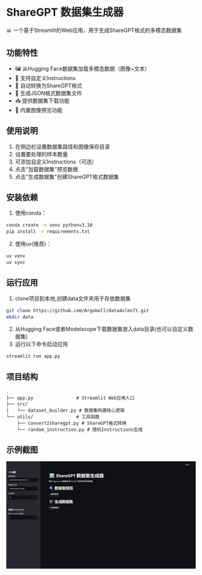 # ShareGPT 数据集生成器

📊 一个基于Streamlit的Web应用，用于生成ShareGPT格式的多模态数据集

## 功能特性

- 🖼️ 从Hugging Face数据集加载多模态数据（图像+文本）
- 📝 支持自定义Instructions
- 🔄 自动转换为ShareGPT格式
- 💾 生成JSON格式数据集文件
- 📥 提供数据集下载功能
- 🎨 内置图像预览功能

## 使用说明

1. 在侧边栏设置数据集路径和图像保存目录
2. 设置要处理的样本数量
3. 可添加自定义Instructions（可选）
4. 点击"加载数据集"预览数据
5. 点击"生成数据集"创建ShareGPT格式数据集

## 安装依赖
1. 使用conda：
```bash
conda create -n venv python=3.10
pip install -r requirements.txt
```
2. 使用uv(推荐)：
```bash
uv venv
uv sync
```

## 运行应用
1. clone项目到本地,创建data文件夹用于存放数据集
```bash
git clone https://github.com/Argobell/data4vlmsft.git
mkdir data
```
2. 从Hugging Face或者Modelscope下载数据集放入data目录(也可以自定义数据集)
3. 运行以下命令启动应用
```bash
streamlit run app.py
```

## 项目结构

```
.
├── app.py                # Streamlit Web应用入口
├── src/
│   └── dataset_builder.py # 数据集构建核心逻辑
└── utils/                # 工具函数
    ├── convert2sharegpt.py # ShareGPT格式转换
    └── random_instruction.py # 随机Instructions生成
```

## 示例截图
  <img src="./webui.png">  

